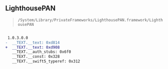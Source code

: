 ## LighthousePAN

> `/System/Library/PrivateFrameworks/LighthousePAN.framework/LighthousePAN`

```diff

 1.0.3.0.0
-  __TEXT.__text: 0xd814
+  __TEXT.__text: 0xd908
   __TEXT.__auth_stubs: 0x6f0
   __TEXT.__const: 0x328
   __TEXT.__swift5_typeref: 0x312

```
